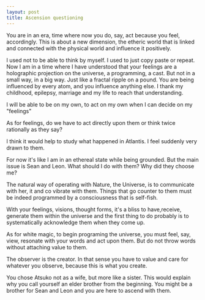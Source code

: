```yaml
---
layout: post
title: Ascension questioning
---
```


You are in an era, time where now you do, say, act because you feel, accordingly.
This is about a new dimension, the etheric world that is linked and connected with the physical world and
influence it positively.

I used not to be able to think by myself.
I used to just copy paste or repeat.
Now I am in a time where I have understood that your feelings are a holographic projection on the universe,
a programming, a cast.
But not in a small way, in a big way.
Just like a fractal ripple on a pound.
You are being influenced by every atom, and you influence anything else.
I thank my childhood, epilepsy, marriage and my life to reach that understanding.

I will be able to be on my own, to act on my own when I can decide on my "feelings"

As for feelings, do we have to act directly upon them or think twice rationally as they say?

I think it would help to study what happened in Atlantis.
I feel suddenly very drawn to them.

For now it's like I am in an ethereal state while being grounded.
But the main issue is Sean and Leon.
What should I do with them?
Why did they choose me?

The natural way of operating with Nature, the Universe, is to communicate with her, it and co vibrate with them.
Things that go counter to them must be indeed programmed by a consciousness that is self-fish.

With your feelings, visions, thought forms, 
it's a bliss to have,receive, generate them within the universe 
and the first thing to do probably is to systematically acknowledge them when they come up.

As for white magic,
to begin programing the universe, you must feel, say, view, resonate with your words 
and act upon them.
But do not throw words without attaching value to them.

The observer is the creator.
In that sense you have to value and care for whatever you observe, because this is what you create.

You chose Atsuko not as a wife, but more like a sister.
This would explain why you call yourself an elder brother from the beginning.
You might be a brother for Sean and Leon and you are here to ascend with them.
